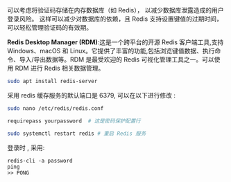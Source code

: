 可以考虑将验证码存储在内存数据库（如 Redis）， 以减少数据库泄露造成的用户登录风险。
这样可以减少对数据库的依赖，且 Redis 支持设置键值的过期时间，可以轻松管理验证码的有效期。


**Redis Desktop Manager (RDM)**:这是一个跨平台的开源 Redis 客户端工具,支持 Windows、macOS 和 Linux。它提供了丰富的功能,包括浏览键值数据、执行命令、导入/导出数据等。RDM 是最受欢迎的 Redis 可视化管理工具之一。可以使用 RDM 进行 Redis 相关数据管理。

```sh
sudo apt install redis-server
```

采用 redis 缓存服务的默认端口是 6379, 可以在以下进行修改 :  
```sh 
sudo nano /etc/redis/redis.conf

requirepass yourpassword  # 这是密码保护配置行 

sudo systemctl restart redis # 重启 Redis 服务 
```

登录时 , 采用:  
```shell 
redis-cli -a password 
ping  
>> PONG 
```

